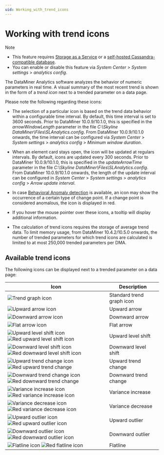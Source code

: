 ```yaml
---
uid: Working_with_trend_icons
---
```


# Working with trend icons

> [!NOTE]
>
> - This feature requires [Storage as a Service](xref:STaaS) or a [self-hosted Cassandra-compatible database](xref:Supported_system_data_storage_architectures).
> - You can enable or disable this feature via *System Center* > *System settings* > *analytics config*.

The DataMiner Analytics software analyzes the behavior of numeric parameters in real time. A visual summary of the most recent trend is shown in the form of a *trend icon* next to a trended parameter on a data page.

Please note the following regarding these icons:

- The selection of a particular icon is based on the trend data behavior within a configurable time interval. By default, this time interval is set to 3600 seconds. Prior to DataMiner 10.0.9/10.1.0, this is specified in the *arrowWindowLength* parameter in the file *C:\\Skyline DataMiner\\Files\\SLAnalytics.config*. From DataMiner 10.0.9/10.1.0 onwards, the time interval can be configured via *System Center* > *System settings* > *analytics config* > *Minimum window duration*.

- When an element card stays open, the icon will be updated at regulars intervals. By default, icons are updated every 300 seconds. Prior to DataMiner 10.0.9/10.1.0, this is specified in the *updateArrowTime* parameter in the file *C:\\Skyline DataMiner\\Files\\SLAnalytics.config*. From DataMiner 10.0.9/10.1.0 onwards, the length of the update interval can be configured in *System Center* > *System settings* > *analytics config* > *Arrow update interval*.

- In case [Behavioral Anomaly detection](xref:Working_with_behavioral_anomaly_detection) is available, an icon may show the occurrence of a certain type of change point. If a change point is considered anomalous, the icon is displayed in red.

- If you hover the mouse pointer over these icons, a tooltip will display additional information.

- The calculation of trend icons requires the storage of average trend data. To limit memory usage, from DataMiner 10.4.2/10.5.0 onwards<!--RN 38041-->, the number of trended parameters for which trend icons are calculated is limited to at most 250,000 trended parameters per DMA.

## Available trend icons

The following icons can be displayed next to a trended parameter on a data page:

| Icon   | Description     |
|--------|-----------------|
| ![Trend graph icon](~/user-guide/images/StandardTrendGraphIcon.png) | Standard trend graph icon |
| ![Upward arrow icon](~/user-guide/images/ArrowRight60.png) | Upward arrow  |
| ![Downward arrow icon](~/user-guide/images/ArrowRight120.png)  | Downward arrow  |
| ![Flat arrow icon](~/user-guide/images/ArrowRight.png)  | Flat arrow  |
| ![Upward level shift icon](~/user-guide/images/LevelShiftIncrease.png) ![Red upward level shift icon](~/user-guide/images/LevelShiftIncreaseRed.png) | Upward level shift |
| ![Downward level shift icon](~/user-guide/images/LevelShiftDecrease.png) ![Red downward level shift icon](~/user-guide/images/LevelShiftDecreaseRed.png) | Downward level shift |
| ![Upward trend change icon](~/user-guide/images/ArrowTrendChangeUp.png) ![Red upward trend change](~/user-guide/images/ArrowTrendChangeUpRed.png) | Upward trend change |
| ![Downward trend change icon](~/user-guide/images/ArrowTrendChangeDown.png) ![Red downward trend change](~/user-guide/images/ArrowTrendChangeDownRed.png) | Downward trend change |
| ![Variance increase icon](~/user-guide/images/ArrowVarianceChangeUp.png) ![Red variance increase icon](~/user-guide/images/ArrowVarianceChangeUpRed.png) | Variance increase |
| ![Variance decrease icon](~/user-guide/images/ArrowVarianceChangeDown.png) ![Red variance decrease icon](~/user-guide/images/ArrowVarianceChangeDownRed.png) | Variance decrease |
| ![Upward outlier icon](~/user-guide/images/ArrowOutlierUp.png) ![Red upward outlier icon](~/user-guide/images/ArrowOutlierUpRed.png) | Upward outlier |
| ![Downward outlier icon](~/user-guide/images/ArrowOutlierDown.png) ![Red downward outlier icon](~/user-guide/images/ArrowOutlierDownRed.png) | Downward outlier |
| ![Flatline icon](~/user-guide/images/ArrowFlatline.png) ![Red flatline icon](~/user-guide/images/ArrowFlatlineRed.png) | Flatline |